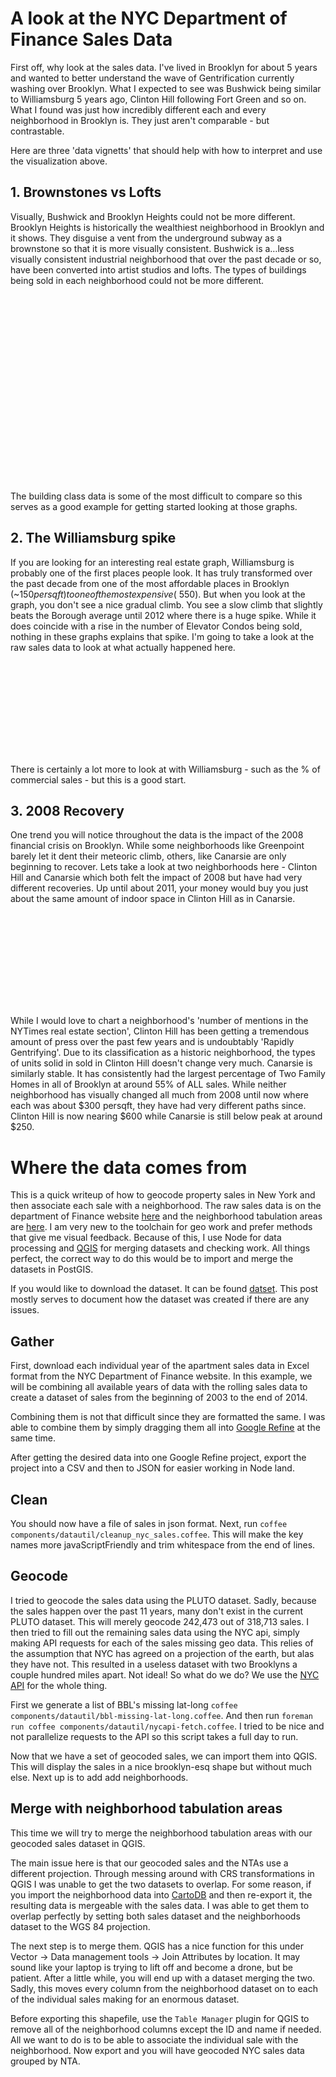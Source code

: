 # A look at the NYC Department of Finance Sales Data

First off, why look at the sales data. I've lived in Brooklyn
for about 5 years and wanted to better understand the wave of
Gentrification currently washing over Brooklyn. What I expected to see
was Bushwick being similar to Williamsburg 5 years ago, Clinton Hill
following Fort Green and so on. What I found was just how incredibly
different each and every neighborhood in Brooklyn is. They just aren't
comparable - but contrastable.

Here are three 'data vignetts' that should help with how to interpret
and use the visualization above.

## 1. Brownstones vs Lofts

Visually, Bushwick and Brooklyn Heights could not be more
different. Brooklyn Heights is historically the wealthiest
neighborhood in Brooklyn and it shows. They disguise a vent from the
underground subway as a brownstone so that it is more visually
consistent. Bushwick is a…less visually consistent industrial
neighborhood that over the past decade or so, have been converted into
artist studios and lofts. The types of buildings being sold in each
neighborhood could not be more different.

<div class="svg-container">
<svg id="heights-building-class" class="stacked-area-chart svg-building-class" />
<svg id="bushwick-building-class" class="stacked-area-chart svg-building-class" />
</div>

The building class data is some of the most difficult to compare so
this serves as a good example for getting started looking at those
graphs.


## 2. The Williamsburg spike

If you are looking for an interesting real estate graph, Williamsburg
is probably one of the first places people look. It has truly
transformed over the past decade from one of the most affordable
places in Brooklyn (~$150 per sqft) to one of the most expensive
(~$550). But when you look at the graph, you don't see a nice gradual
climb. You see a slow climb that slightly beats the Borough average
until 2012 where there is a huge spike. While it does coincide with a
rise in the number of Elevator Condos being sold, nothing in these
graphs explains that spike. I'm going to take a look at the raw sales
data to look at what actually happened here.

<div class="svg-container third-width">
<svg id="williamsburg-sales" class="svg-line-graph third-width" />
</div>

There is certainly a lot more to look at with Williamsburg - such as
the % of commercial sales - but this is a good start.

## 3. 2008 Recovery

One trend you will notice throughout the data is the impact
of the 2008 financial crisis on Brooklyn. While some neighborhoods
like Greenpoint barely let it dent their meteoric climb, others, like
Canarsie are only beginning to recover. Lets take a look at two
neighborhoods here - Clinton Hill and Canarsie which both felt the
impact of 2008 but have had very different recoveries. Up until about
2011, your money would buy you just about the same amount of indoor
space in Clinton Hill as in Canarsie.

<div class="svg-container third-width">
<svg id="clinton-price" class="svg-line-graph third-width" />
</div>

While I would love to chart a neighborhood's 'number of mentions in
the NYTimes real estate section', Clinton Hill has been getting a
tremendous amount of press over the past few years and is undoubtably
'Rapidly Gentrifying'. Due to its classification as a historic
neighborhood, the types of units solid in sold in Clinton Hill doesn't
change very much. Canarsie is similarly stable. It has consistently
had the largest percentage of Two Family Homes in all of Brooklyn at
around 55% of ALL sales. While neither neighborhood has visually
changed all much from 2008 until now where each was about $300
persqft, they have had very different paths since. Clinton Hill is now
nearing $600 while Canarsie is still below peak at around $250.

# Where the data comes from

This is a quick writeup of how to geocode property sales in New York
and then associate each sale with a neighborhood. The raw sales data
is on the department of Finance website
[here](http://www.nyc.gov/html/dof/html/property/rolling_sales_data.shtml)
and the neighborhood tabulation areas are
[here](http://www.nyc.gov/html/dcp/html/bytes/dwn_nynta.shtml). I am
very new to the toolchain for geo work and prefer methods that give me
visual feedback. Because of this, I use Node for data processing and
[QGIS](http://www.qgis.org/en/site/) for merging datasets and checking
work. All things perfect, the correct way to do this would be to
import and merge the datasets in PostGIS.

If you would like to download the dataset. It can be found
[datset](https://github.com/zamiang/vislet/blob/master/apps/brooklyn/data/brooklyn-sales.json). This
post mostly serves to document how the dataset was created if there
are any issues.

## Gather

First, download each individual year of the apartment sales data in
Excel format from the NYC Department of Finance website. In this
example, we will be combining all available years of data with the
rolling sales data to create a dataset of sales from the beginning of
2003 to the end of 2014.

Combining them is not that difficult since they are formatted the
same. I was able to combine them by simply dragging them all into
[Google Refine](https://github.com/OpenRefine) at the same time.

After getting the desired data into one Google Refine project, export
the project into a CSV and then to JSON for easier working in Node
land.

## Clean

You should now have a file of sales in json format. Next, run `coffee
components/datautil/cleanup_nyc_sales.coffee`. This will make the key
names more javaScriptFriendly and trim whitespace from the end of
lines.

## Geocode

I tried to geocode the sales data using the PLUTO dataset. Sadly,
because the sales happen over the past 11 years, many don't exist in
the current PLUTO dataset. This will merely geocode 242,473 out of
318,713 sales. I then tried to fill out the remaining sales data using
the NYC api, simply making API requests for each of the sales missing
geo data. This relies of the assumption that NYC has agreed on a
projection of the earth, but alas they have not. This resulted in a
useless dataset with two Brooklyns a couple hundred miles apart. Not
ideal! So what do we do? We use the
[NYC API](https://api.cityofnewyork.us/geoclient/v1/doc) for the whole
thing.

First we generate a list of BBL's missing lat-long `coffee
components/datautil/bbl-missing-lat-long.coffee`. And then run
`foreman run coffee components/datautil/nycapi-fetch.coffee`. I tried
to be nice and not parallelize requests to the API so this script
takes a full day to run.

Now that we have a set of geocoded sales, we can import them into
QGIS. This will display the sales in a nice brooklyn-esq shape but
without much else. Next up is to add add neighborhoods.

## Merge with neighborhood tabulation areas

This time we will try to merge the neighborhood tabulation areas with
our geocoded sales dataset in QGIS.

The main issue here is that our geocoded sales and the NTAs use a
different projection. Through messing around with CRS transformations
in QGIS I was unable to get the two datasets to overlap. For some
reason, if you import the neighborhood data into
[CartoDB](https://cartodb.com/) and then re-export it, the resulting
data is mergeable with the sales data. I was able to get them to
overlap perfectly by setting both sales dataset and the neighborhoods
dataset to the WGS 84 projection.

The next step is to merge them. QGIS has a nice function for this
under Vector -> Data management tools -> Join Attributes by
location. It may sound like your laptop is trying to lift off and
become a drone, but be patient. After a little while, you will end up
with a dataset merging the two. Sadly, this moves every column from
the neighborhood dataset on to each of the individual sales making for
an enormous dataset.

Before exporting this shapefile, use the `Table Manager` plugin for
QGIS to remove all of the neighborhood columns except the ID and name
if needed. All we want to do is to be able to associate the individual
sale with the neighborhood. Now export and you will have geocoded NYC
sales data grouped by NTA.
